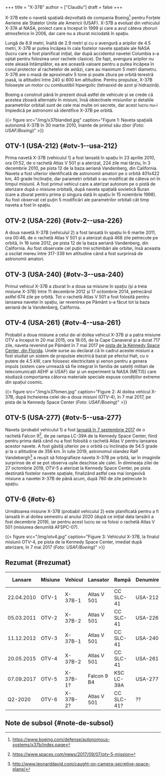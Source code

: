 +++
title = "X-37B"
author = ["Claudiu"]
draft = false
+++

X-37B este o navetă spațială dezvoltată de compania Boeing[^fn:1] pentru Forțele Aeriene ale Statelor Unite ale Americii (USAF). X-37B a evoluat din vehiculul X-37A al NASA, proiect care a început în 1999 și care a avut câteva zboruri atmosferice în 2006, dar care nu a zburat niciodată în spațiu.

Lungă de 8.9 metri, înaltă de 2.9 metri și cu o avengură a aripilor de 4.5 metri, X-37B ar putea încăpea în cala fostelor navete spațiale ale NASA (lucru care a fost planificat inițial, dar după accidentul navetei Columbia s-a optat pentru folosirea unor rachete clasice). De fapt, avengura aripilor nu este aleasă întâmplător, ea are această valoare pentru a putea încăpea în conul protector al rachetelor de astăzi, care au maximum 5 metri diametru. X-37B are o masă de aproximativ 5 tone și poate zbura pe orbită terestră joasă, la altitudini între 240 și 800 km altitudine. Pentru propulsie, X-37B folosește un motor cu combustibil hipergolic (tetraoxid de azot și hidrazină).

Boeing a construit până în prezent două astfel de vehicule și se crede că acestea zboară alternativ în misiuni, însă obiectivele misiunilor și detaliile parametrilor orbitali sunt de cele mai multe ori secrete, dar acest lucru nu-i împiedică pe astronomi să identifice X-37B pe orbită.

{{< figure src="/img/x37blanded.jpg" caption="Figure 1: Naveta spațială autonomă X-37B în 30 martie 2010, înainte de primul său zbor (_Foto: USAF/Boeing_)" >}}


## OTV-1 (USA-212) {#otv-1--usa-212}

Prima navetă X-37B (vehiculul 1) a fost lansată în spațiu în 23 aprilie 2010, ora 01:52, de o rachetă Atlas V 501 și a aterizat, 224 zile mai târziu, în 3 decembrie 2010, pe pista 12 de la baza aeriană Vandenberg, din California. Naveta a fost ulterior identificată de astronomii amatori pe o orbită 401x422 km, 40 grade înclinație, dar parametri orbitali s-au modificat de câteva ori în timpul misiunii. A fost primul vehicul care a aterizat autonom pe o pistă de aterizare după o misiune orbitală, după naveta spațială sovietică Buran (care a zburat pentru prima și singura dată în spațiu în 15 noiembrie 1998). Au fost observat cel puțin 5 modificări ale parametrilor orbitali cât timp naveta a fost în spațiu.


## OTV-2 (USA-226) {#otv-2--usa-226}

A doua navetă X-37B (vehiculul 2) a fost lansată în spațiu în 6 martie 2011, ora 00:46, de o rachetă Atlas V 501 și a aterizat după 468 zile petrecute pe orbită, în 16 iunie 2012, pe pista 12 de la baza aeriană Vandenberg, din California. Au fost observate cel puțin trei schimbări ale orbitei, însă aceasta a oscilat mereu între 317-339 km altitudine când a fost surprinsă de astronomii amatori.


## OTV-3 (USA-240) {#otv-3--usa-240}

Primul vehicul X-37B a zburat în a doua sa misiune în spațiu (și a treia misiune X-37B) între 11 decembrie 2012 și 17 octombrie 2014, petrecând astfel 674 zile pe orbită. Tot o rachetă Atlas V 501 a fost folosită pentru lansarea navetei în spațiu, iar revenirea pe Pământ s-a făcut tot la baza aeriană de la Vandenberg, California.


## OTV-4 (USA-261) {#otv-4--usa-261}

Probabil a doua misiune a celui de-al doilea vehicul X-37B și a patra misiune OTV a început în 20 mai 2015, ora 18:05, de la Cape Canaveral și a durat 717 zile, naveta revenind pe Pământ în 7 mai 2017 pe [pista de la Kennedy Space Center, din Florida](<https://www.youtube.com/watch?v=ybQRMzygiQQ>). Unele surse au declarat că în cadrul acestei misiuni a fost studiat un sistem de propulsie electrică bazat pe efectul Hall, cu o putere de 4.5 kW, care folosesc electricitate și xenon pentru a genera impuls (sistem care urmează să fie integrat în familia de sateliți militari de telecomunicații AEHF ai USAF) dar și un experiment la NASA (METIS) care studiază comportarea câtorva materiale speciale expuse condițiilor extreme din spațiul cosmic.

{{< figure src="/img/x37bmen.jpg" caption="Figure 2: Al doilea vehicul X-37B, după încheierea celei de-a doua misiuni (OTV-4), în 7 mai 2017, pe pista de la Kennedy Space Center (_Foto: USAF/Boeing_)" >}}


## OTV-5 (USA-277) {#otv-5--usa-277}

Naveta (probabil vehiculul 1) a fost [lansată în 7 septembrie 2017](<https://www.youtube.com/watch?v=9M6Zvi-fFv4>) de o rachetă Falcon 9[^fn:2], de pe rampa LC-39A de la Kennedy Space Center, fiind pentru prima dată când nu a fost folosită o rachetă Atlas V pentru lansarea acestor navete. A fost găsită ulterior pe o orbită cu înclinația de 54.5 grade și la o altitudine de 356 km. În iulie 2019, astronomul olandez Ralf Vandebergh[^fn:3] a reușit să fotografieze naveta X-37B pe orbită, iar în imaginile surprinse de el se pot observa ușile deschise ale calei. În dimineața zilei de 27 octombrie 2019, OTV-5 a aterizat la Kennedy Space Center, pe pista destinată fostelor navete spațiale, finalizând astfel cea mai longevivă misiune a navetei X-37B de până acum, după 780 de zile petrecute în spațiu.


## OTV-6 {#otv-6}

Următoarea misiune X-37B (probabil vehiculul 2) este planificată pentru a fi lansată în al doilea semestru al anului 2020 (după ce inițial data lansării a fost decembrie 2019), iar pentru acest lucru se va folosi o rachetă Atlas V 501 (misiunea denumită AFSPC-07).

{{< figure src="/img/otv4.jpg" caption="Figure 3: Vehiculul X-37B, la finalul misiunii OTV-4, pe pista de la Kennedy Space Center, imediat după aterizare, în 7 mai 2017 (_Foto: USAF/Boeing_)" >}}


## Rezumat {#rezumat}

| Lansare    | Misiune | Vehicul  | Lansator    | Rampă      | Denumire | Durată   | Aterizare  | Pistă aterizare |
|------------|---------|----------|-------------|------------|----------|----------|------------|-----------------|
| 22.04.2010 | OTV-1   | X-37B-1  | Atlas V 501 | CC SLC-41  | USA-212  | 224 zile | 03.12.2010 | VAFB RNY12      |
| 05.03.2011 | OTV-2   | X-37B-2  | Atlas V 501 | CC SLC-41  | USA-226  | 468 zile | 16.06.2012 | VAFB RNY12      |
| 11.12.2012 | OTV-3   | X-37B-1  | Atlas V 501 | CC SLC-41  | USA-240  | 674 zile | 17.10.2014 | VAFB RNY12      |
| 20.05.2015 | OTV-4   | X-37B-2  | Atlas V 501 | CC SLC-41  | USA-261  | 717 zile | 07.05.2017 | KSC SLF         |
| 07.09.2017 | OTV-5   | X-37B-1? | Falcon 9 B4 | KSC LC-39A | USA-277  | ??       | ??         | ??              |
| Q2-2020    | OTV-6   | X-37B-2? | Atlas V 501 | CC SLC-41? | ??       | ??       | ??         | ??              |


## Note de subsol {#note-de-subsol}

[^fn:1]: <https://www.boeing.com/defense/autonomous-systems/x37b/index.page>
[^fn:2]: <https://www.spacex.com/news/2017/09/07/otv-5-mission>
[^fn:3]: <http://www.leonarddavid.com/caught-on-camera-secretive-space-plane/>
